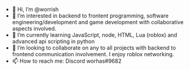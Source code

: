 - 👋 Hi, I’m @worrish 
- 👀 I’m interested in backend to frontent programming, software engineering/development and game development with collaborative aspects involved.
- 🌱 I’m currently learning JavaScript, node, HTML, Lua (roblox) and advanced api scripting in python 
- 💞️ I’m looking to collaborate on any to all projects with backend to frontend communication involvement. I enjoy roblox networking.
- 📫 How to reach me: Discord worhas#9682

<!---
worrish/worrish is a ✨ special ✨ repository because its `README.md` (this file) appears on your GitHub profile.
You can click the Preview link to take a look at your changes.
--->
